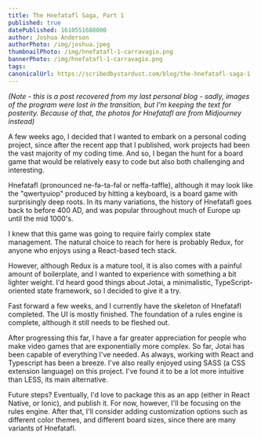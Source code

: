 ```yaml
---
title: The Hnefatafl Saga, Part 1
published: true
datePublished: 1610551688000
author: Joshua Anderson
authorPhoto: /img/joshua.jpeg
thumbnailPhoto: /img/hnefatafl-1-carravagio.png
bannerPhoto: /img/hnefatafl-1-carravagio.png
tags:
canonicalUrl: https://scribedbystardust.com/blog/the-hnefatafl-saga-1
---
```


_(Note - this is a post recovered from my last personal blog - sadly, images of the program were lost in the transition, but I'm keeping the text for posterity. Because of that, the photos for Hnefatafl are from Midjourney instead)_

A few weeks ago, I decided that I wanted to embark on a personal coding project, since after the recent app that I published, work projects had been the vast majority of my coding time. And so, I began the hunt for a board game that would be relatively easy to code but also both challenging and interesting.

Hnefatafl (pronounced ne-fə-ta-fəl or neffa-taffle), although it may look like the "qwertyuiop" produced by hitting a keyboard, is a board game with surprisingly deep roots. In its many variations, the history of Hnefatafl goes back to before 400 AD, and was popular throughout much of Europe up until the mid 1000's.

I knew that this game was going to require fairly complex state management. The natural choice to reach for here is probably Redux, for anyone who enjoys using a React-based tech stack.

However, although Redux is a mature tool, it is also comes with a painful amount of boilerplate, and I wanted to experience with something a bit lighter weight. I'd heard good things about Jotai, a minimalistic, TypeScript-oriented state framework, so I decided to give it a try.

Fast forward a few weeks, and I currently have the skeleton of Hnefatafl completed. The UI is mostly finished. The foundation of a rules engine is complete, although it still needs to be fleshed out.

After progressing this far, I have a far greater appreciation for people who make video games that are exponentially more complex.
So far, Jotai has been capable of everything I've needed. As always, working with React and Typescript has been a breeze. I've also really enjoyed using SASS (a CSS extension language) on this project. I've found it to be a lot more intuitive than LESS, its main alternative.

Future steps? Eventually, I'd love to package this as an app (either in React Native, or Ionic), and publish it. For now, however, I'll be focusing on the rules engine. After that, I'll consider adding customization options such as different color themes, and different board sizes, since there are many variants of Hnefatafl.
